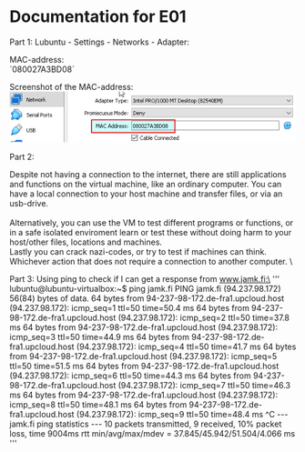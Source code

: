 # Documentation for E01
Part 1:
Lubuntu - Settings - Networks - Adapter:

MAC-address:\
´080027A3BD08´

Screenshot of the MAC-address:\
![](/documentation/E01/Screenshot1MacAddress.png)

Part 2:

Despite not having a connection to the internet, there are still applications and functions on the virtual machine, like an ordinary computer. 
You can have a local connection to your host machine and transfer files, or via an usb-drive.\
\
Alternatively, you can use the VM to test different programs or functions, or in a safe isolated enviroment learn or test these without doing harm to your host/other files, locations and machines. 
\
Lastly you can crack nazi-codes, or try to test if machines can think. Whichever action that does not require a connection to another computer.
\

Part 3:
Using ping to check if I can get a response from www.jamk.fi:\
'''
lubuntu@lubuntu-virtualbox:~$ ping jamk.fi
PING jamk.fi (94.237.98.172) 56(84) bytes of data.
64 bytes from 94-237-98-172.de-fra1.upcloud.host (94.237.98.172): icmp_seq=1 ttl=50 time=50.4 ms
64 bytes from 94-237-98-172.de-fra1.upcloud.host (94.237.98.172): icmp_seq=2 ttl=50 time=37.8 ms
64 bytes from 94-237-98-172.de-fra1.upcloud.host (94.237.98.172): icmp_seq=3 ttl=50 time=44.9 ms
64 bytes from 94-237-98-172.de-fra1.upcloud.host (94.237.98.172): icmp_seq=4 ttl=50 time=41.7 ms
64 bytes from 94-237-98-172.de-fra1.upcloud.host (94.237.98.172): icmp_seq=5 ttl=50 time=51.5 ms
64 bytes from 94-237-98-172.de-fra1.upcloud.host (94.237.98.172): icmp_seq=6 ttl=50 time=44.3 ms
64 bytes from 94-237-98-172.de-fra1.upcloud.host (94.237.98.172): icmp_seq=7 ttl=50 time=46.3 ms
64 bytes from 94-237-98-172.de-fra1.upcloud.host (94.237.98.172): icmp_seq=8 ttl=50 time=48.1 ms
64 bytes from 94-237-98-172.de-fra1.upcloud.host (94.237.98.172): icmp_seq=9 ttl=50 time=48.4 ms
^C
--- jamk.fi ping statistics ---
10 packets transmitted, 9 received, 10% packet loss, time 9004ms
rtt min/avg/max/mdev = 37.845/45.942/51.504/4.066 ms
'''

